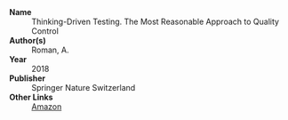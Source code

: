
<dl>
	<dt><strong>Name</strong></dt>
	<dd>Thinking-Driven Testing.  The Most Reasonable Approach to Quality Control</dd>
	<dt><strong>Author(s)</strong></dt>
	<dd>Roman, A.</dd>
	<dt><strong>Year</strong></dt>
	<dd>2018</dd>
	<dt><strong>Publisher</strong></dt>
	<dd>Springer Nature Switzerland</dd>
	<dt><strong>Other Links</strong></dt>
	<dd><a href="https://www.amazon.com/Thinking-Driven-Testing-Reasonable-Approach-Quality/dp/3319731947">Amazon</a></dd>
</dl>
